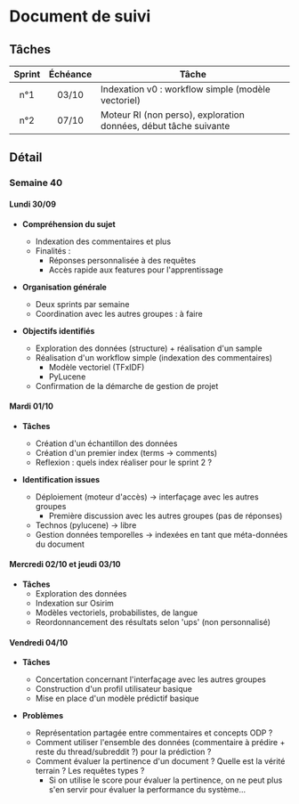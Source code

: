 # Document de suivi

## Tâches

| Sprint | Échéance | Tâche |
| :---: | :---: | --- |
| n°1 | 03/10 | Indexation v0 : workflow simple (modèle vectoriel) |
| n°2 | 07/10 | Moteur RI (non perso), exploration données, début tâche suivante |

## Détail

### Semaine 40

#### Lundi 30/09

- **Compréhension du sujet**
    - Indexation des commentaires et plus
    - Finalités :
        - Réponses personnalisée à des requêtes
        - Accès rapide aux features pour l'apprentissage
- **Organisation générale**
    - Deux sprints par semaine
    - Coordination avec les autres groupes : à faire

- **Objectifs identifiés**
    - Exploration des données (structure) + réalisation d'un sample
    - Réalisation d'un workflow simple (indexation des commentaires)
        - Modèle vectoriel (TFxIDF)
        - PyLucene
    - Confirmation de la démarche de gestion de projet
    
#### Mardi 01/10

- **Tâches**
    - Création d'un échantillon des données
    - Création d'un premier index (terms -> comments)
    - Reflexion : quels index réaliser pour le sprint 2 ?
    
- **Identification issues**
    - Déploiement (moteur d'accès) -> interfaçage avec les autres groupes
        - Première discussion avec les autres groupes (pas de réponses)
    - Technos (pylucene) -> libre
    - Gestion données temporelles -> indexées en tant que méta-données du document

#### Mercredi 02/10 et jeudi 03/10

- **Tâches**
    - Exploration des données
    - Indexation sur Osirim
    - Modèles vectoriels, probabilistes, de langue
    - Reordonnancement des résultats selon 'ups' (non personnalisé)
    
#### Vendredi 04/10
- **Tâches**
    - Concertation concernant l'interfaçage avec les autres groupes
    - Construction d'un profil utilisateur basique
    - Mise en place d'un modèle prédictif basique
    
- **Problèmes**
    - Représentation partagée entre commentaires et concepts ODP ?
    - Comment utiliser l'ensemble des données (commentaire à prédire + reste du thread/subreddit ?) pour la prédiction ?
    - Comment évaluer la pertinence d'un document ? Quelle est la vérité terrain ? Les requêtes types ?
        - Si on utilise le score pour évaluer la pertinence, on ne peut plus s'en servir pour évaluer la performance du système...
